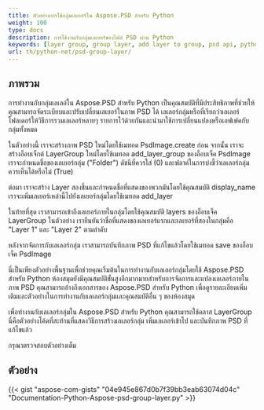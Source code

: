 ```yaml
---
title: ตัวอย่างการใช้กลุ่มเลเยอร์ใน Aspose.PSD สำหรับ Python
weight: 100
type: docs
description: การใช้งานกับกลุ่มเลเยอร์ของไฟล์ PSD ผ่าน Python
keywords: [layer group, group layer, add layer to group, psd api, python, code sample]
url: th/python-net/psd-group-layer/
---
```


## **ภาพรวม**

การทำงานกับกลุ่มเลเลอ์ใน Aspose.PSD สำหรับ Python เป็นคุณสมบัติที่มีประสิทธิภาพที่ช่วยให้คุณสามารถจัดระเบียบและปรับเปลี่ยนเลเยอร์ในภาพ PSD ได้ เลเลอร์กลุ่มหรือที่เรียกว่าเลเลอร์โฟลเดอร์ให้วิธีการรวมเลเลอร์หลายๆ รายการไว้ด้วยกันและนำมาใช้การเปลี่ยนแปลงหรือเอฟเฟคกับกลุ่มทั้งหมด

ในตัวอย่างนี้ เราจะสร้างภาพ PSD ใหม่โดยใช้เมทอด PsdImage.create ก่อน จากนั้น เราจะสร้างอ็อบเจ็กต์ LayerGroup ใหม่โดยใช้เมทอด add_layer_group ของอ็อบเจ็ค PsdImage เราจะกำหนดชื่อของเลเยอร์กลุ่ม ("Folder") ดัชนีที่ควรใส่ (0) และฟลาค์ในการบ่งชี้ว่าเลเลอร์กลุ่มควรเห็นได้หรือไม่ (True)

ต่อมา เราจะสร้าง Layer สองชิ้นและกำหนดชื่อที่แสดงของพวกมันโดยใช้คุณสมบัติ display_name เราจะเพิ่มเลเยอร์เหล่านี้ไปยังเลเยอร์กลุ่มโดยใช้เมทอด add_layer

ในท้ายที่สุด เราสามารถเข้าถึงเลเยอร์ภายในกลุ่มโดยใช้คุณสมบัติ layers ของอ็อบเจ็ค LayerGroup ในตัวอย่าง เรายืนยันว่าชื่อที่แสดงของเลเยอร์แรกและเลเยอร์ที่สองในกลุ่มคือ "Layer 1" และ "Layer 2" ตามลำดับ

หลังจากจัดการกับเลเลอร์กลุ่ม เราสามารถบันทึกภาพ PSD ที่แก้ไขแล้วโดยใช้เมทอด save ของอ็อบเจ็ค PsdImage

นี่เป็นเพียงตัวอย่างพื้นฐานเพื่อช่วยคุณเริ่มต้นในการทำงานกับเลเลอร์กลุ่มโดยใช้ Aspose.PSD สำหรับ Python ห้องสมุดยังมีคุณสมบัติขั้นสูงอีกมากมายสำหรับการจัดการและแปลงเลเลอร์ภายในภาพ PSD คุณสามารถอ้างถึงเอกสารของ Aspose.PSD สำหรับ Python เพื่อดูรายละเอียดเพิ่มเติมและตัวอย่างในการทำงานกับเลเลอร์กลุ่มและคุณสมบัติอื่น ๆ ของห้องสมุด

เพื่อทำงานกับเลเลอร์กลุ่มใน Aspose.PSD สำหรับ Python คุณสามารถใช้คลาส LayerGroup นี่คือตัวอย่างโค้ดที่สะท้านที่แสดงวิธีการสร้างเลเลอร์กลุ่ม เพิ่มเลเลอร์เข้าไป และบันทึกภาพ PSD ที่แก้ไขแล้ว

กรุณาตรวจสอบตัวอย่างเต็ม

## **ตัวอย่าง**
{{< gist "aspose-com-gists" "04e945e867d0b7f39bb3eab63074d04c" "Documentation-Python-Aspose-psd-group-layer.py" >}}
